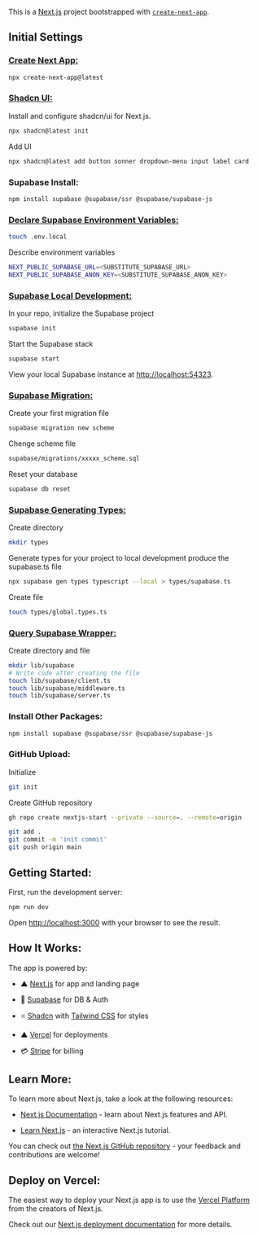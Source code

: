 This is a [Next.js](https://nextjs.org) project bootstrapped with [`create-next-app`](https://nextjs.org/docs/app/api-reference/cli/create-next-app).

## Initial Settings

### [Create Next App:](https://nextjs.org/docs/app/api-reference/cli/create-next-app)

```bash
npx create-next-app@latest
```

### [Shadcn UI:](https://ui.shadcn.com/docs/installation/next)

Install and configure shadcn/ui for Next.js.

```bash
npx shadcn@latest init
```

Add UI

```bash
npx shadcn@latest add button sonner dropdown-menu input label card
```

### Supabase Install:

```bash
npm install supabase @supabase/ssr @supabase/supabase-js
```

### [Declare Supabase Environment Variables:](https://supabase.com/docs/guides/getting-started/quickstarts/nextjs)

```bash
touch .env.local
```

Describe environment variables

```bash
NEXT_PUBLIC_SUPABASE_URL=<SUBSTITUTE_SUPABASE_URL>
NEXT_PUBLIC_SUPABASE_ANON_KEY=<SUBSTITUTE_SUPABASE_ANON_KEY>
```

### [Supabase Local Development:](https://supabase.com/docs/guides/local-development)

In your repo, initialize the Supabase project

```bash
supabase init
```

Start the Supabase stack

```bash
supabase start
```

View your local Supabase instance at [http://localhost:54323](http://localhost:54323).

### [Supabase Migration:](https://supabase.com/docs/guides/deployment/database-migrations)

Create your first migration file

```bash
supabase migration new scheme
```

Chenge scheme file

```bash
supabase/migrations/xxxxx_scheme.sql
```

Reset your database

```bash
supabase db reset
```

### [Supabase Generating Types:](https://supabase.com/docs/guides/api/rest/generating-types)

Create directory

```bash
mkdir types
```

Generate types for your project to local development produce the supabase.ts file

```bash
npx supabase gen types typescript --local > types/supabase.ts
```

Create file

```bash
touch types/global.types.ts
```

### [Query Supabase Wrapper:](https://supabase.com/docs/guides/getting-started/quickstarts/nextjs)

Create directory and file

```bash
mkdir lib/supabase
# Write code after creating the file
touch lib/supabase/client.ts
touch lib/supabase/middleware.ts
touch lib/supabase/server.ts
```

### Install Other Packages:

```bash
npm install supabase @supabase/ssr @supabase/supabase-js
```

### GitHub Upload:

Initialize

```bash
git init
```

Create GitHub repository

```bash
gh repo create nextjs-start --private --source=. --remote=origin
```

```bash
git add .
git commit -m 'init commit'
git push origin main
```

## Getting Started:

First, run the development server:

```bash
npm run dev
```

Open [http://localhost:3000](http://localhost:3000) with your browser to see the result.

## How It Works:

The app is powered by:

- ▲ [Next.js](https://nextjs.org/) for app and landing page

- 🔋 [Supabase](https://supabase.com/) for DB & Auth

- ⭐️ [Shadcn](https://ui.shadcn.com/) with [Tailwind CSS](https://tailwindcss.com/) for styles

- ▲ [Vercel](https://vercel.com/new/clone?repository-url=https%3A%2F%2Fgithub.com%2Fleap-ai%2Fheadshots-starter%2Ftree%2Fmain&env=ASTRIA_API_KEY,APP_WEBHOOK_SECRET&envDescription=Set%20up%20environment%20variables%20for%20Leap%20AI%20and%20redirect%20URL%20in%20Supabase%20Auth%20dashboard.%20See%20.env.local.example%20for%20full%20config%20with%20Resend%20and%20Stripe.&envLink=https%3A%2F%2Fgithub.com%2Fleap-ai%2Fheadshots-starter%2Fblob%2Fmain%2F.env.local.example&project-name=headshots-starter-clone&repository-name=headshots-starter-clone&demo-title=AI%20Headshot%20Generator&demo-description=A%20Professional%20AI%20headshot%20generator%20starter%20kit%20powered%20by%20Next.js%2C%20Leap%20AI%2C%20and%20Vercel&demo-url=https%3A%2F%2Fwww.getheadshots.ai%2F&demo-image=https%3A%2F%2Fimages.ctfassets.net%2Fe5382hct74si%2F1CEDfTwO5vPEiNMgN2Y1t6%2F245d1e0c11c4d8e734fbe345b9ecdc7c%2Fdemo.png&integration-ids=oac_VqOgBHqhEoFTPzGkPd7L0iH6&external-id=https%3A%2F%2Fgithub.com%2Fleap-ai%2Fheadshots-starter%2Ftree%2Fmain) for deployments

- 💳 [Stripe](https://stripe.com/) for billing

## Learn More:

To learn more about Next.js, take a look at the following resources:

- [Next.js Documentation](https://nextjs.org/docs) - learn about Next.js features and API.

- [Learn Next.js](https://nextjs.org/learn) - an interactive Next.js tutorial.

You can check out [the Next.js GitHub repository](https://github.com/vercel/next.js) - your feedback and contributions are welcome!

## Deploy on Vercel:

The easiest way to deploy your Next.js app is to use the [Vercel Platform](https://vercel.com/new?utm_medium=default-template&filter=next.js&utm_source=create-next-app&utm_campaign=create-next-app-readme) from the creators of Next.js.

Check out our [Next.js deployment documentation](https://nextjs.org/docs/app/building-your-application/deploying) for more details.
